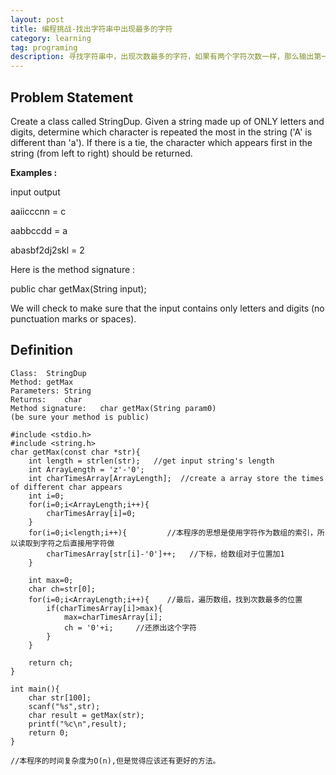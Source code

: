 ```yaml
---
layout: post
title: 编程挑战-找出字符串中出现最多的字符 
category: learning
tag: programing
description: 寻找字符串中，出现次数最多的字符，如果有两个字符次数一样，那么输出第一个。
---
```


## Problem Statement

Create a class called StringDup. Given a string made up of ONLY letters and digits, determine which character is repeated the most in the string ('A' is different than 'a'). If there is a tie, the character which appears first in the string (from left to right) should be returned.

**Examples :**

input  output

aaiicccnn = c

aabbccdd = a

abasbf2dj2skl = 2

Here is the method signature :

public char getMax(String input);

We will check to make sure that the input contains only letters and digits (no punctuation marks or spaces).


## Definition

```
Class:	StringDup
Method:	getMax
Parameters:	String
Returns:	char
Method signature:	char getMax(String param0)
(be sure your method is public)

```

```
#include <stdio.h>
#include <string.h>
char getMax(const char *str){
	int length = strlen(str);   //get input string's length
	int ArrayLength = 'z'-'0';	
	int charTimesArray[ArrayLength];  //create a array store the times of different char appears
	int i=0;
	for(i=0;i<ArrayLength;i++){   
		charTimesArray[i]=0;	
	}
	for(i=0;i<length;i++){         //本程序的思想是使用字符作为数组的索引，所以读取到字符之后直接用字符做
		charTimesArray[str[i]-'0']++;   //下标，给数组对于位置加1
	}
	
	int max=0;
	char ch=str[0];
	for(i=0;i<ArrayLength;i++){    //最后，遍历数组，找到次数最多的位置
		if(charTimesArray[i]>max){	
			max=charTimesArray[i];
			ch = '0'+i;		//还原出这个字符
		}
	}
	
	return ch;
}

int main(){
	char str[100];
	scanf("%s",str);
	char result = getMax(str);
	printf("%c\n",result);
	return 0;
}

//本程序的时间复杂度为O(n),但是觉得应该还有更好的方法。
```

